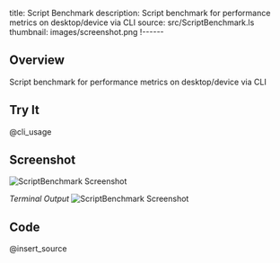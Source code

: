 title: Script Benchmark
description: Script benchmark for performance metrics on desktop/device via CLI
source: src/ScriptBenchmark.ls
thumbnail: images/screenshot.png
!------

## Overview
Script benchmark for performance metrics on desktop/device via CLI

## Try It
@cli_usage

## Screenshot
![ScriptBenchmark Screenshot](images/screenshot.png)

_Terminal Output_
![ScriptBenchmark Screenshot](images/screenshot2.png)

## Code
@insert_source
